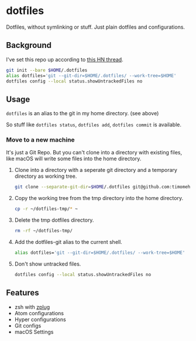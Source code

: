 # dotfiles

Dotfiles, without symlinking or stuff. Just plain dotfiles and configurations.

## Background

I've set this repo up according to [this HN thread](https://news.ycombinator.com/item?id=11071754).

```sh
git init --bare $HOME/.dotfiles
alias dotfiles='git --git-dir=$HOME/.dotfiles/ --work-tree=$HOME'
dotfiles config --local status.showUntrackedFiles no
```

## Usage

`dotfiles` is an alias to the git in my home directory. (see above)

So stuff like `dotfiles status`, `dotfiles add`, `dotfiles commit` is available.

### Move to a new machine

It's just a Git Repo. But you can't clone into a directory with existing files, like macOS will write some files into the home directory.

1. Clone into a directory with a seperate git directory and a temporary directory as working tree.
   ```sh
   git clone --separate-git-dir=$HOME/.dotfiles git@github.com:timomeh/dotfiles.git $HOME/dotfiles-tmp
   ```

2. Copy the working tree from the tmp directory into the home directory.
   ```sh
   cp -r ~/dotfiles-tmp/* ~
   ```

3. Delete the tmp dotfiles directory.
   ```sh
   rm -rf ~/dotfiles-tmp/
   ```

4. Add the dotfiles-git alias to the current shell.  
   ```sh
   alias dotfiles='git --git-dir=$HOME/.dotfiles/ --work-tree=$HOME'
   ```

5. Don't show untracked files.
   ```sh
   dotfiles config --local status.showUntrackedFiles no
   ```

## Features

- zsh with [zplug](https://github.com/zplug/zplug)
- Atom configurations
- Hyper configurations
- Git configs
- macOS Settings
